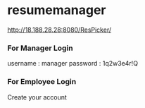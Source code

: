# resumemanager
http://18.188.28.28:8080/ResPicker/

### For Manager Login
username : manager 
password : 1q2w3e4r!Q

### For Employee Login 
Create your account 